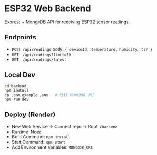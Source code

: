 # ESP32 Web Backend

Express + MongoDB API for receiving ESP32 sensor readings.

## Endpoints
- `POST /api/readings` body: `{ deviceId, temperature, humidity, ts? }`
- `GET  /api/readings?limit=50`
- `GET  /api/readings/latest`

## Local Dev
```bash
cd backend
npm install
cp .env.example .env   # fill MONGODB_URI
npm run dev
```

## Deploy (Render)
- New Web Service → Connect repo → Root: `/backend`
- Runtime: Node
- Build Command: `npm install`
- Start Command: `npm start`
- Add Environment Variables: `MONGODB_URI`
